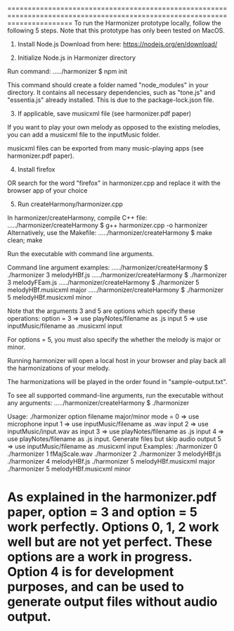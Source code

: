 

============================================================================================================================
To run the Harmonizer prototype locally, follow the following 5 steps.
Note that this prototype has only been tested on MacOS.

1. Install Node.js 
Download from here: https://nodejs.org/en/download/

2. Initialize Node.js in Harmonizer directory

Run command:
...../harmonizer $ npm init

This command should create a folder named "node_modules" in your directory.
It contains all necessary dependencies, such as "tone.js" and "essentia.js" already installed.
This is due to the package-lock.json file.

3. If applicable, save musicxml file (see harmonizer.pdf paper)

If you want to play your own melody as opposed to the existing melodies, you can
add a musicxml file to the inputMusic folder.

musicxml files can be exported from many music-playing apps (see harmonizer.pdf paper).

4. Install firefox

OR search for the word "firefox" in harmonizer.cpp
and replace it with the browser app of your choice

5. Run createHarmony/harmonizer.cpp

In harmonizer/createHarmony, compile C++ file:
...../harmonizer/createHarmony $ g++ harmonizer.cpp -o harmonizer 
Alternatively, use the Makefile:
...../harmonizer/createHarmony $ make clean; make

Run the executable with command line arguments.

Command line argument examples:
...../harmonizer/createHarmony $ ./harmonizer 3 melodyHBf.js
...../harmonizer/createHarmony $ ./harmonizer 3 melodyFEam.js
...../harmonizer/createHarmony $ ./harmonizer 5 melodyHBf.musicxml major
...../harmonizer/createHarmony $ ./harmonizer 5 melodyHBf.musicxml minor

Note that the arguments 3 and 5 are options which specify these operations:
option = 3 => use playNotes/filename as .js input
         5 => use inputMusic/filename as .musicxml input 

For options = 5, you must also specify the whether the melody is major or minor.

Running harmonizer will open a local host in your browser and play back
all the harmonizations of your melody.

The harmonizations will be played in the order found in "sample-output.txt".

To see all supported command-line arguments, run the executable without any arguments:
...../harmonizer/createHarmony $ ./harmonizer

Usage: ./harmonizer option filename major/minor
mode = 0 => use microphone input
       1 => use inputMusic/filename as .wav input
       2 => use inputMusic/input.wav as input
       3 => use playNotes/filename as .js input
       4 => use playNotes/filename as .js input. Generate files but skip audio output 
       5 => use inputMusic/filename as .musicxml input 
Examples:
./harmonizer 0
./harmonizer 1 fMajScale.wav
./harmonizer 2
./harmonizer 3 melodyHBf.js
./harmonizer 4 melodyHBf.js
./harmonizer 5 melodyHBf.musicxml major
./harmonizer 5 melodyHBf.musicxml minor

As explained in the harmonizer.pdf paper, option = 3 and option = 5 work perfectly. 
Options 0, 1, 2 work well but are not yet perfect. These options are a work in progress. 
Option 4 is for development purposes, and can be used to generate output files without audio output.
============================================================================================================================